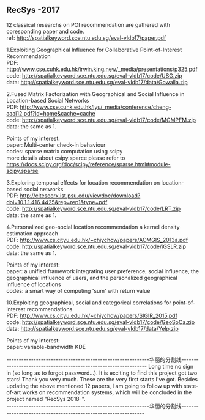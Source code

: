 RecSys -2017
------------
12 classical researchs on POI recommendation are gathered with coresponding paper and code. \
ref: http://spatialkeyword.sce.ntu.edu.sg/eval-vldb17/paper.pdf

1.Exploiting Geographical Influence for Collaborative Point-of-Interest Recommendation \
  PDF: http://www.cse.cuhk.edu.hk/irwin.king.new/_media/presentations/p325.pdf \
  code: http://spatialkeyword.sce.ntu.edu.sg/eval-vldb17/code/USG.zip \
  data: http://spatialkeyword.sce.ntu.edu.sg/eval-vldb17/data/Gowalla.zip
  

2.Fused Matrix Factorization with Geographical and Social Influence in Location-based Social Networks\
  PDF: http://www.cse.cuhk.edu.hk/lyu/_media/conference/cheng-aaai12.pdf?id=home&cache=cache \
  code: http://spatialkeyword.sce.ntu.edu.sg/eval-vldb17/code/MGMPFM.zip \
  data: the same as 1.
  
  Points of my interest:\
  paper: Multi-center check-in behaviour\
  codes:  sparse matrix computation using scipy\
  more details about csipy.sparce please refer to https://docs.scipy.org/doc/scipy/reference/sparse.html#module-scipy.sparse 
  
    
3.Exploring temporal effects for location recommendation on location-based social networks \
  PDF: http://citeseerx.ist.psu.edu/viewdoc/download?doi=10.1.1.416.4425&rep=rep1&type=pdf \
  code: http://spatialkeyword.sce.ntu.edu.sg/eval-vldb17/code/LRT.zip \
  data: the same as 1.


4.Personalized geo-social location recommendation a kernel density estimation approach \
  PDF: http://www.cs.cityu.edu.hk/~chiychow/papers/ACMGIS_2013a.pdf \
  code: http://spatialkeyword.sce.ntu.edu.sg/eval-vldb17/code/iGSLR.zip \
  data: the same as 1.
  
  Points of my interest:\
  paper: a unified framework integrating user preference, social influence, the geographical influence of users, and the personalized              geographical influence of locations \
  codes: a smart way of computing 'sum' with return value
  
  10.Exploiting geographical, social and categorical correlations for point-of-interest recommendations \
  PDF: http://www.cs.cityu.edu.hk/~chiychow/papers/SIGIR_2015.pdf \
  code: http://spatialkeyword.sce.ntu.edu.sg/eval-vldb17/code/GeoSoCa.zip \
  data: http://spatialkeyword.sce.ntu.edu.sg/eval-vldb17/data/Yelp.zip
  
  Points of my interest:\
  paper: variable-bandwidth KDE 
 
\----------------------------------------------------------华丽的分割线----------------------------------------------------------------
  Long time no sign in (so long as to forgot password...). It is exciting to find this project got two stars! Thank you very much. These are the very first starts I've got. Besides updating the above mentioned 12 papers, I am going to follow up with state-of-art works on recommendation systems, which will be concluded in the project named "RecSys 2018-".\
 \----------------------------------------------------------华丽的分割线---------------------------------------------------------------

